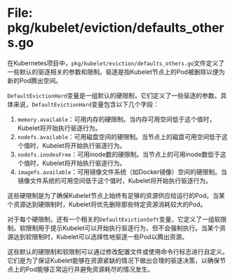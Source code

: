 # File: pkg/kubelet/eviction/defaults_others.go

在Kubernetes项目中，`pkg/kubelet/eviction/defaults_others.go`文件定义了一些默认的驱逐相关的参数和限制。驱逐是指Kubelet节点上的Pod被删除以便为新的Pod腾出空间。

`DefaultEvictionHard`变量是一组默认的硬限制，它们定义了一些驱逐的参数。具体来说，`DefaultEvictionHard`变量包含以下几个字段：

1. `memory.available`：可用内存的硬限制。当内存可用空间低于这个值时，Kubelet将开始执行驱逐行为。
2. `nodefs.available`：可用磁盘空间的硬限制。当节点上的磁盘可用空间低于这个值时，Kubelet将开始执行驱逐行为。
3. `nodefs.inodesFree`：可用inode数的硬限制。当节点上的可用inode数低于这个值时，Kubelet将开始执行驱逐行为。
4. `imagefs.available`：可用镜像文件系统（如Docker镜像）空间的硬限制。当镜像文件系统的可用空间低于这个值时，Kubelet将开始执行驱逐行为。

这些硬限制是为了确保Kubelet节点上始终有足够的资源供应给运行的Pod。当某个资源达到硬限制时，Kubelet将优先删除那些特定资源消耗较大的Pod。

对于每个硬限制，还有一个相关的`DefaultEvictionSoft`变量，它定义了一组软限制。软限制用于提示Kubelet可以开始执行驱逐行为，但不会强制执行。当某个资源达到软限制时，Kubelet可以选择性地驱逐一些Pod以腾出资源。

这些默认的硬限制和软限制可以通过修改配置文件或使用命令行标志进行自定义。它们是为了保证Kubelet能够在资源紧缺的情况下做出合理的驱逐决策，以确保节点上的Pod能够正常运行并避免资源耗尽的情况发生。

